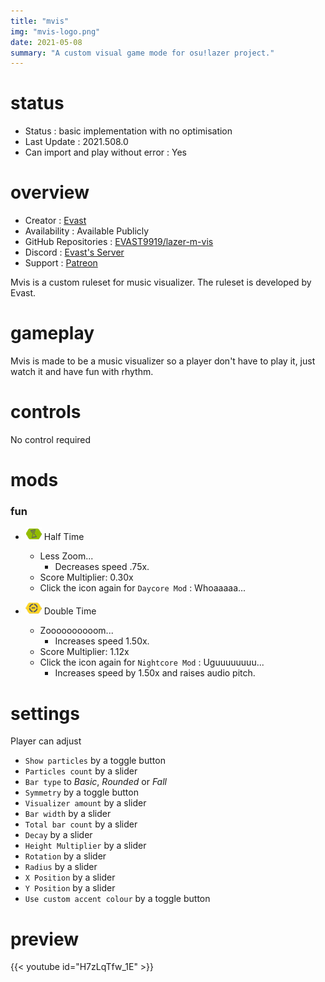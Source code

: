```yaml
---
title: "mvis"
img: "mvis-logo.png"
date: 2021-05-08
summary: "A custom visual game mode for osu!lazer project."
---
```


# status

- Status : basic implementation with no optimisation
- Last Update : 2021.508.0
- Can import and play without error : Yes

# overview

- Creator : [Evast](https://github.com/EVAST9919)
- Availability : Available Publicly
- GitHub Repositories : [EVAST9919/lazer-m-vis](https://github.com/EVAST9919/lazer-m-vis/)
- Discord : [Evast's Server](https://discord.com/invite/7Y8GXAa)
- Support : [Patreon](https://patreon.com/evast)

Mvis is a custom ruleset for music visualizer. The ruleset is developed by Evast.

# gameplay

Mvis is made to be a music visualizer so a player don't have to play it, just watch it and have fun with rhythm.

# controls

No control required

# mods

### fun

- ![Half Time Icon](mod-icon/half-time-mod.png) Half Time
  - Less Zoom...
    - Decreases speed .75x.
  - Score Multiplier: 0.30x
  - Click the icon again for `Daycore Mod` : Whoaaaaa...

- ![Double Time Icon](mod-icon/double-time-mod.png) Double Time
  - Zoooooooooom...
    - Increases speed 1.50x.
  - Score Multiplier: 1.12x
  - Click the icon again for `Nightcore Mod` : Uguuuuuuuu...
    - Increases speed by 1.50x and raises audio pitch.

# settings

Player can adjust

- `Show particles` by a toggle button
- `Particles count` by a slider
- `Bar type` to *Basic*, *Rounded* or *Fall*
- `Symmetry` by a toggle button
- `Visualizer amount` by a slider
- `Bar width` by a slider
- `Total bar count` by a slider
- `Decay` by a slider
- `Height Multiplier` by a slider
- `Rotation` by a slider
- `Radius` by a slider
- `X Position` by a slider
- `Y Position` by a slider
- `Use custom accent colour` by a toggle button

# preview

{{< youtube id="H7zLqTfw_1E" >}}
